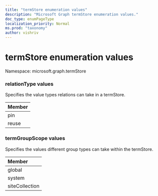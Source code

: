 ```yaml
---
title: "termStore enumeration values"
description: "Microsoft Graph termStore enumeration values."
doc_type: enumPageType
localization_priority: Normal
ms.prod: "taxonomy"
author: vishriv
---
```


# termStore enumeration values

Namespace: microsoft.graph.termStore

### relationType values

Specifies the value types relations can take in a termStore.

|Member|
|:---|
|pin|
|reuse|

### termGroupScope values

Specifies the values different group types can take within the termStore.

|Member|
|:---|
|global|
|system|
|siteCollection|

<!--
{
  "type": "#page.annotation",
  "namespace": "microsoft.graph.termStore"
}
-->


